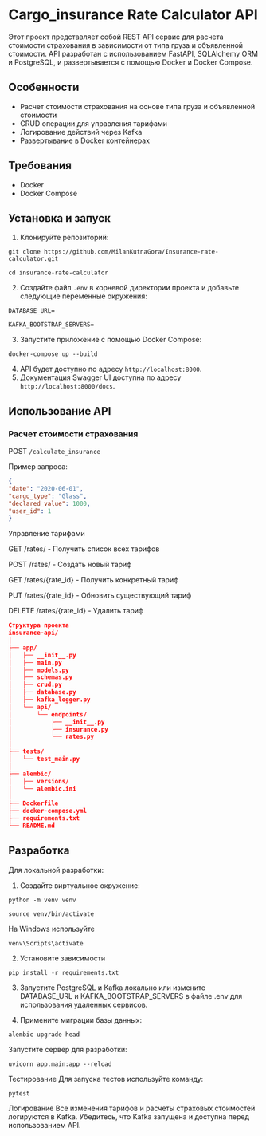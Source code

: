# Cargo_insurance Rate Calculator API

Этот проект представляет собой REST API сервис для расчета стоимости страхования в зависимости от типа груза и объявленной стоимости. API разработан с использованием FastAPI, SQLAlchemy ORM и PostgreSQL, и развертывается с помощью Docker и Docker Compose.

## Особенности

- Расчет стоимости страхования на основе типа груза и объявленной стоимости
- CRUD операции для управления тарифами
- Логирование действий через Kafka
- Развертывание в Docker контейнерах

## Требования

- Docker
- Docker Compose

## Установка и запуск

1. Клонируйте репозиторий:

`git clone https://github.com/MilanKutnaGora/Insurance-rate-calculator.git`

`cd insurance-rate-calculator`

2. Создайте файл `.env` в корневой директории проекта и добавьте следующие переменные окружения:

`DATABASE_URL=`

`KAFKA_BOOTSTRAP_SERVERS=`

3. Запустите приложение с помощью Docker Compose:

`docker-compose up --build`

4. API будет доступно по адресу
`http://localhost:8000`. 
5. Документация Swagger UI доступна по адресу 
`http://localhost:8000/docs`.

## Использование API

### Расчет стоимости страхования

POST `/calculate_insurance`

Пример запроса:
```json
{
"date": "2020-06-01",
"cargo_type": "Glass",
"declared_value": 1000,
"user_id": 1
}
```
Управление тарифами

GET /rates/ - Получить список всех тарифов

POST /rates/ - Создать новый тариф

GET /rates/{rate_id} - Получить конкретный тариф

PUT /rates/{rate_id} - Обновить существующий тариф

DELETE /rates/{rate_id} - Удалить тариф

```json
Структура проекта
insurance-api/
│
├── app/
│   ├── __init__.py
│   ├── main.py
│   ├── models.py
│   ├── schemas.py
│   ├── crud.py
│   ├── database.py
│   ├── kafka_logger.py
│   └── api/
│       └── endpoints/
│           ├── __init__.py
│           ├── insurance.py
│           └── rates.py
│
├── tests/
│   └── test_main.py
│
├── alembic/
│   ├── versions/
│   └── alembic.ini
│
├── Dockerfile
├── docker-compose.yml
├── requirements.txt
└── README.md
```

## Разработка

Для локальной разработки:
1. Создайте виртуальное окружение:

`python -m venv venv`

`source venv/bin/activate`

На Windows используйте 

`venv\Scripts\activate`

2. Установите зависимости

`pip install -r requirements.txt`

3. Запустите PostgreSQL и Kafka локально или измените 
DATABASE_URL и KAFKA_BOOTSTRAP_SERVERS в файле .env для использования удаленных сервисов.

4. Примените миграции базы данных:

`alembic upgrade head`

Запустите сервер для разработки:

`uvicorn app.main:app --reload`

Тестирование
Для запуска тестов используйте команду:

`pytest`

Логирование
Все изменения тарифов и расчеты страховых стоимостей логируются в Kafka. Убедитесь, что Kafka запущена и доступна перед использованием API.